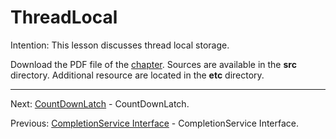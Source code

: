 # ThreadLocal

Intention: This lesson discusses thread local storage.

Download the PDF file of the [chapter](chapter_37.pdf). Sources are available in the <b>src</b> directory. 
Additional resource are located in the <b>etc</b> directory.

<hr>

Next: [CountDownLatch](chapter_38.md "CountDownLatch") - CountDownLatch.

Previous: [CompletionService Interface](chapter_36.md "CompletionService Interface") - CompletionService Interface.